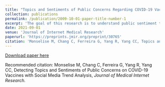 ```yaml
---
title: "Topics and Sentiments of Public Concerns Regarding COVID-19 Vaccines: Social Media Trend Analysis "
collection: publications
permalink: /publication/2009-10-01-paper-title-number-1
excerpt: 'The goal of this research is to understand public sentiment towards COVID-19 vaccines by analyzing discussions about the vaccines on social media for a period of sixty days when the vaccines were started in US. Using the combination of topic detection and sentiment analysis, we identify different types of concerns regarding vaccines that are expressed by different groups of the public that appear in social media.'
date: 2021-09-01
venue: 'Journal of Internet Medical Research'
paperurl: 'https://preprints.jmir.org/preprint/30765'
citation: 'Monselise M, Chang C, Ferreira G, Yang R, Yang CC, Topics and Sentiments of Public Concerns Regarding COVID-19 Vaccines: Social Media Trend Analysis, <i>Journal of Medical Internet Research</i>.'
---
```



[Download paper here](https://preprints.jmir.org/preprint/30765)

Recommended citation:
Monselise M, Chang C, Ferreira G, Yang R, Yang CC, Detecting Topics and Sentiments of Public Concerns on COVID-19 Vaccines with Social Media Trend Analysis, <i>Journal of Medical Internet Research. </i>